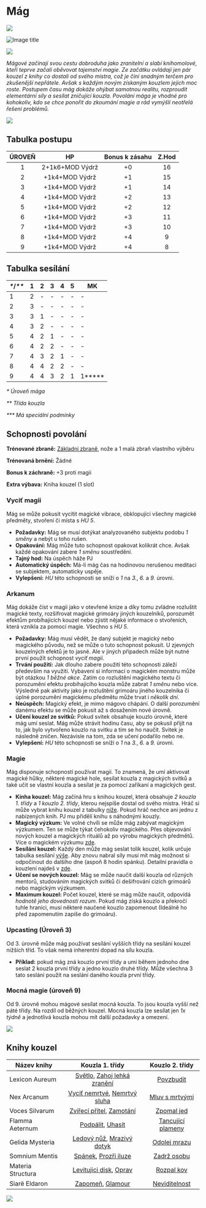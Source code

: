 # Mág

<img src="/assets/sep_line.png"/>

![Image title](/assets/OW/classes/Mage.png)

<img src="/assets/sep_line.png"/>

*Mágové začínají svou cestu dobroduha jako zranitelní a slabí knihomolové, kteří teprve začali oběvovat tajemství magie. Ze začátku ovládají jen pár kouzel z knihy co dostali od svého mistra, což je činí snadným terčem pro zkušenější nepřátele. Avšak s každým novým získaným kouzlem jejich moc roste. Postupem času mág dokáže ohýbat samotnou realitu, rozproudit elementární síly a sesílat zničující kouzla. Povolání mága je vhodné pro kohokoliv, kdo se chce ponořit do zkoumání magie a rád vymýšlí neotřelá řešení problémů.*

<img src="/assets/sep_line.png"/>

## Tabulka postupu

| ÚROVEŇ |       HP        | Bonus k zásahu | Z.Hod |
| :----: | :-------------: | :------------: | :---: |
|   1    | 2+1k6+MOD Výdrž |       +0       |  16   |
|   2    | +1k4+MOD Výdrž  |       +1       |  15   |
|   3    | +1k4+MOD Výdrž  |       +1       |  14   |
|   4    | +1k4+MOD Výdrž  |       +2       |  13   |
|   5    | +1k4+MOD Výdrž  |       +2       |  12   |
|   6    | +1k4+MOD Výdrž  |       +3       |  11   |
|   7    | +1k4+MOD Výdrž  |       +3       |  10   |
|   8    | +1k4+MOD Výdrž  |       +4       |   9   |
|   9    | +1k4+MOD Výdrž  |       +4       |   8   |

## Tabulka sesílání

| *\**/*\*\** | 1    | 2    | 3    | 4    | 5    | MK        |
| :---------- | ---- | ---- | ---- | ---- | ---- | --------- |
| 1           | 2    | -    | -    | -    | -    | -         |
| 2           | 3    | -    | -    | -    | -    | -         |
| 3           | 3    | 1    | -    | -    | -    | -         |
| 4           | 3    | 2    | -    | -    | -    | -         |
| 5           | 4    | 2    | 1    | -    | -    | -         |
| 6           | 4    | 2    | 2    | -    | -    | -         |
| 7           | 4    | 3    | 2    | 1    | -    | -         |
| 8           | 4    | 4    | 2    | 2    | -    | -         |
| 9           | 4    | 4    | 3    | 2    | 1    | 1*\*\*\** |

*\* Úroveň mága*

*\*\* Třída kouzla*

*\*\*\* Má speciální podmínky*

## Schopnosti povolání

**Trénované zbraně:** [Základní zbraně](/Gear/#zakladni-zbrane), nože a 1 malá zbraň vlastního výběru

**Trénovaná brnění:** Žádné

**Bonus k záchraně:** +3 proti magii

**Extra výbava:** Kniha kouzel (1 slot)

### Vyciť magii

Mág se může pokusit vycítit magické vibrace, obklopující všechny magické předměty, stvoření či místa s *HU 5*.

- **Požadavky:** Mág se musí dotýkat analyzovaného subjektu podobu *1 směny* a nebýt u toho rušen.
- **Opakování:** Mág může tuto schopnost opakovat kolikrát chce. Avšak každé opakování zabere *1 směnu* soustředění.
- **Tajný hod:** Na úspěch háže PJ
- **Automatický úspěch:** Má-li mág čas na hodinovou nerušenou meditaci se subjektem, automaticky uspěje.
- **Vylepšení:** *HU* této schopnosti se sníží o *1* na *3.*, *6.* a *9.* úrovni.

### Arkanum

Mág dokáže číst v magii jako v otevřené knize a díky tomu zvládne rozluštit magické texty, rozšifrovat magické grimoáry jiných kouzelníků, porozumět efektům probíhajících kouzel nebo zjistit nějaké informace o stvořeních, která vznikla za pomocí magie. Všechno s *HU 5*.

- **Požadavky:** Mág musí vědět, že daný subjekt je magický nebo magického původu, než se může o tuto schopnost pokusit. U zjevných kouzelných efektů je to jasné. Ale v jiných případech může být nutné první použít schopnost *vyciť magii*.
- **Trvání použití:** Jak dlouho zabere použití této schopnosti záleží především na využití. Vybavení si informací o magickém monstru může být otázkou *1 běžné akce*. Zatím co rozluštění magického textu či porozumění efektu probíhajícího kouzla může zabrat *1 směnu* nebo více. Výsledně pak aktivity jako je rozluštění grimoáru jiného kouzelníka či úplné porozumění magickému předmětu může trvat i *několik dní*.
- **Neúspěch:** Magický efekt, je mimo mágovo chápání. O další porozumění danému efektu se může pokusit až s dosažením nové úrovně.
- **Učení kouzel ze svitků:** Pokud svitek obsahuje kouzlo úrovně, které mág umí seslat. Mág může strávit hodinu času, aby se pokusil přijít na to, jak bylo vytvořeno kouzlo na svitku a tím se ho naučit. Svitek je následně zničen. Nezávisle na tom, zda se učení podařilo nebo ne. 
- **Vylepšení:** *HU* této schopnosti se sníží o *1* na *3.*, *6.* a *9.* úrovni.

### Magie

Mág disponuje schopností používat magii. To znamená, že umí aktivovat magické hůlky, některé magické hole, sesílat kouzla z magických svitků a také učit se vlastní kouzla a sesílat je za pomocí zaříkaní a magických gest.

- **Kinha kouzel:** Mág začíná hru s knihou kouzel, která obsahuje *2 kouzla 1. třídy* a *1 kouzlo 2. třídy*, kterou nejspíše dostal od svého mistra. Hráč si může vybrat knihu kouzel z tabulky [níže](/Zasazení%20%28Žánry%29/Starý%20svět%20%28Fantasy%29/Povolání/Mág/#knihy-kouzel). Pokud hráč nechce ani jednu z nabízených knih. PJ mu přidělí knihu s náhodnými kouzly.
- **Magický výzkum:** Ve volné chvíli se může mág zabývat magickým výzkumem. Ten se může týkat čehokoliv magického. Přes objevování nových kouzel a magických rituálů až po výrobu magických předmětů. Více o magickém výzkumu [zde](/Pravidla%20a%20procedury/Downtime/#magicky-vyzkum).
- **Sesílání kouzel:** Každý den může mág seslat tolik kouzel, kolik určuje tabulka sesílání [výše](/Zasazení%20%28Žánry%29/Starý%20svět%20%28Fantasy%29/Povolání/Mág/#tabulka-sesilani). Aby znovu nabral síly musí mít mág možnost si odpočinout do dalšího dne (aspoň 8 hodin spánku). Detailní pravidla o kouzlení najdeš v [zde](/Zasazení%20%28Žánry%29/Starý%20svět%20%28Fantasy%29/magic/).
- **Učení se nových kouzel:** Mág se může naučit další kouzla od různých mentorů, studováním magických svitků či dešifrování cizích grimoárů nebo magickým výzkumem.
- **Maximum kouzel:** Počet kouzel, které se mág může naučit, odpovídá *hodnotě jeho dovednosti rozum*. Pokud mág získá kouzlo a překročí tuhle hranici, musí některé naučené kouzlo zapomenout (Ideálně ho před zapomenutím zapíše do grimoáru).

### Upcasting (Úroveň 3)

Od 3. úrovně může mág používat sesílání vyšších třídy na sesílání kouzel nižších tříd. To však nemá inherentní dopad na sílu kouzla.

- **Příklad:** pokud mág zná kouzlo první třídy a umí během jednoho dne seslat 2 kouzla první třídy a jedno kouzlo druhé třídy. Může všechna 3 tato seslání použít na seslání daného kouzla první třídy.

### Mocná magie (úroveň 9)

Od 9. úrovně mohou mágové sesílat mocná kouzla. To jsou kouzla vyšší než páté třídy. Na rozdíl od běžných kouzel. Mocná kouzla lze sesílat jen *1x týdně* a jednotlivá kouzla mohou mít další požadavky a omezení.

<img src="/assets/sep_line.png"/>

## Knihy kouzel

| Název knihy       |                       Kouzla 1. třídy                        |                       Kouzlo 2. třídy                        |
| ----------------- | :----------------------------------------------------------: | :----------------------------------------------------------: |
| Lexicon Aureum    | [Světlo](/Zasazení%20%28Žánry%29/Starý%20svět%20%28Fantasy%29/magic/#svetlo-tma), [Zahoj lehká zranění](/Zasazení%20%28Žánry%29/Starý%20svět%20%28Fantasy%29/magic/#zahoj-lehka-zraneni-zpusob-lehka-zraneni) | [Povzbudit](/Zasazení%20%28Žánry%29/Starý%20svět%20%28Fantasy%29/magic/#povzbudit-unavit) |
| Nex Arcanum       | [Vyciť nemrtvé](/Zasazen%C3%AD%20%28%C5%BD%C3%A1nry%29/Star%C3%BD%20sv%C4%9Bt%20%28Fantasy%29/magic/#vycit-nemrtve), [Nemrtvý sluha](/Zasazen%C3%AD%20%28%C5%BD%C3%A1nry%29/Star%C3%BD%20sv%C4%9Bt%20%28Fantasy%29/magic/#nemrtvy-sluha) | [Mluv s mrtvými](/Zasazen%C3%AD%20%28%C5%BD%C3%A1nry%29/Star%C3%BD%20sv%C4%9Bt%20%28Fantasy%29/magic/#mluv-s-mrtvymi) |
| Voces Silvarum    | [Zvířecí přítel](/Zasazen%C3%AD%20%28%C5%BD%C3%A1nry%29/Star%C3%BD%20sv%C4%9Bt%20%28Fantasy%29/magic/#zvireci-pritel), [Zamotání](/Zasazen%C3%AD%20%28%C5%BD%C3%A1nry%29/Star%C3%BD%20sv%C4%9Bt%20%28Fantasy%29/magic/#zamotani) | [Zpomal jed](/Zasazení%20%28Žánry%29/Starý%20svět%20%28Fantasy%29/magic/#zpomal-jed) |
| Flamma Aeternum   | [Podpálit](/Zasazení%20%28Žánry%29/Starý%20svět%20%28Fantasy%29/magic/#podpalit-uhasit), [Uhasit](/Zasazení%20%28Žánry%29/Starý%20svět%20%28Fantasy%29/magic/#podpalit-uhasit) | [Tancující plameny](/Zasazení%20%28Žánry%29/Starý%20svět%20%28Fantasy%29/magic/#tancujici-plameny) |
| Gelida Mysteria   | [Ledový nůž](/Zasazení%20%28Žánry%29/Starý%20svět%20%28Fantasy%29/magic/#ledovy-nuz), [Mrazivý dotyk](/Zasazení%20%28Žánry%29/Starý%20svět%20%28Fantasy%29/magic/#mrazivy-dotyk) | [Odolej mrazu](/Zasazení%20%28Žánry%29/Starý%20svět%20%28Fantasy%29/magic/#odolej-ohni-odolej-mrazu) |
| Somnium Mentis    | [Spánek](/Zasazení%20%28Žánry%29/Starý%20svět%20%28Fantasy%29/magic/#spanek), [Prozři iluze](/Zasazení%20%28Žánry%29/Starý%20svět%20%28Fantasy%29/magic/#prozri-iluze) | [Zadrž osobu](/Zasazení%20%28Žánry%29/Starý%20svět%20%28Fantasy%29/magic/#zadrz-osobu) |
| Materia Structura | [Levitujici disk](/Zasazení%20%28Žánry%29/Starý%20svět%20%28Fantasy%29/magic/#levitujici-disk), [Oprav](/Zasazení%20%28Žánry%29/Starý%20svět%20%28Fantasy%29/magic/#oprav) | [Rozpal kov](/Zasazení%20%28Žánry%29/Starý%20svět%20%28Fantasy%29/magic/#rozpal-kov) |
| Siarë Eldaron     | [Zapomeň](/Zasazení%20%28Žánry%29/Starý%20svět%20%28Fantasy%29/magic/#zapomen), [Glamour](/Zasazení%20%28Žánry%29/Starý%20svět%20%28Fantasy%29/magic/#glamour) | [Neviditelnost](/Zasazení%20%28Žánry%29/Starý%20svět%20%28Fantasy%29/magic/#neviditelnost) |

<img src="/assets/sep_line.png"/>
